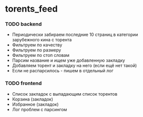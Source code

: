 # torents_feed


### TODO backend
- Периодически забираем последние 10 страниц в категории зарубежного кина с торента
- Фильтруем по качеству
- Фильтруем по размеру
- Фильтруем по стоп словам
- Парсим название и ищем уже добавленную закладку
- Добавляем торент и закладку на него (если ещё нет такой)
- Если не распарсилось - пишем в отдельный лог

### TODO frontend
- Список закладок с выпадающим список торентов
- Корзина (закладок)
- Избранное (закладок)
- Лог проблем с парсингом
